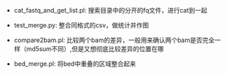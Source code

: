 - cat_fastq_and_get_list.pl:	搜索目录中的分开的fq文件，进行cat到一起

- test_merge.py:	整合同格式的csv，做统计并作图

- compare2bam.pl:	比较两个bam的差异，一般用来确认两个bam是否完全一样（md5sum不同）,但是又想彻底比较差异的位置在哪

- bed_merge.pl:	将bed中重叠的区域整合起来


